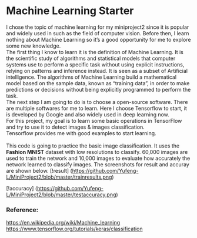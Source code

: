 # Machine Learning Starter

  I chose the topic of machine learning for my miniproject2 since it is popular and widely used in such as the field of computer vision. Before then, I learn nothing about Machine Learning so it’s a good opportunity for me to explore some new knowledge.<br/>
  The first thing I know to learn it is the definition of Machine Learning. It is the scientific study of algorithms and statistical models that computer systems use to perform a specific task without using explicit instructions, relying on patterns and inference instead. It is seen as a subset of Artificial intelligence. The algorithms of Machine Learning build a mathematical model based on the sample data, known as “training data”, in order to make predictions or decisions without being explicitly programmed to perform the task. <br/>
  The next step I am going to do is to choose a open-source software. There are multiple softwares for me to learn. Here I choose Tensorflow to start, it is developed by Google and also widely used in deep learning now.<br/>
  For this project, my goal is to learn some basic operations in TensorFlow and try to use it to detect images & images classification.<br/>
Tensorflow provides me with good examples to start learning.<br/>
<br/>
This code is going to practice the basic image classification. It uses the __Fashion MNIST__ dataset with low resolutions to classify. 60,000 images are used to train the network and 10,000 images to evaluate how accurately the network learned to classify images. The screenshots for result and accuray are shown below.
[!result] (https://github.com/Yufeng-L/MiniProject2/blob/master/trainresults.png)

[!accuracy] (https://github.com/Yufeng-L/MiniProject2/blob/master/testaccuracy.png)

### Reference:
https://en.wikipedia.org/wiki/Machine_learning <br/>
https://www.tensorflow.org/tutorials/keras/classification <br/>

